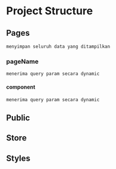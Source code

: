 # Project Structure

## Pages
    menyimpan seluruh data yang ditampilkan
### pageName
    menerima query param secara dynamic
#### component
    menerima query param secara dynamic


## Public
## Store
## Styles

